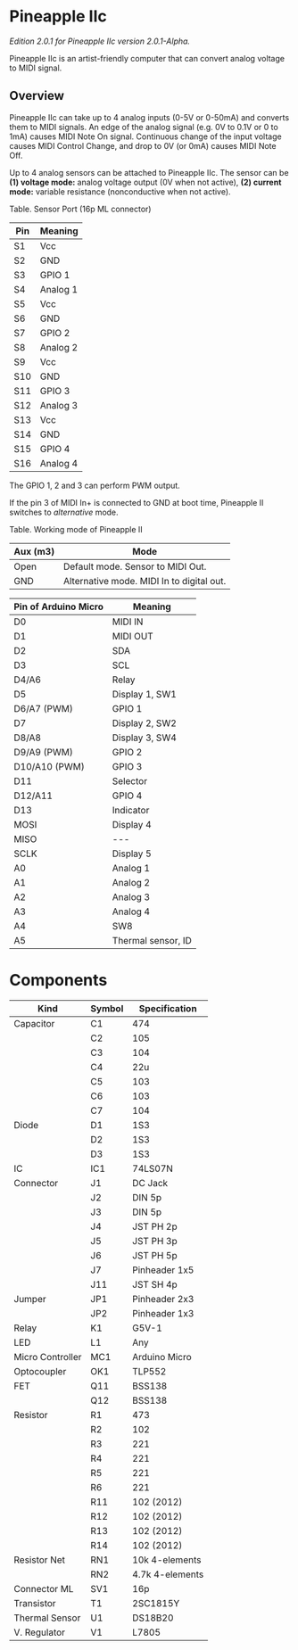 # Pineapple IIc

_Edition 2.0.1 for Pineapple IIc version 2.0.1-Alpha._

Pineapple IIc is an artist-friendly computer that can convert analog voltage to MIDI signal.

## Overview

Pineapple IIc can take up to 4 analog inputs (0-5V or 0-50mA) and converts them to MIDI signals. An edge of the analog signal (e.g. 0V to 0.1V or 0 to 1mA) causes MIDI Note On signal. Continuous change of the input voltage causes MIDI Control Change, and drop to 0V (or 0mA) causes MIDI Note Off.

Up to 4 analog sensors can be attached to Pineapple IIc. The sensor can be **(1) voltage mode:** analog voltage output (0V when not active), **(2) current mode:** variable resistance (nonconductive when not active).

Table. Sensor Port (16p ML connector)

| Pin | Meaning      |
|-----|--------------|
| S1  | Vcc          |
| S2  | GND          |
| S3  | GPIO 1       |
| S4  | Analog 1     |
| S5  | Vcc          |
| S6  | GND          |
| S7  | GPIO 2       |
| S8  | Analog 2     |
| S9  | Vcc          |
| S10 | GND          |
| S11 | GPIO 3       |
| S12 | Analog 3     |
| S13 | Vcc          |
| S14 | GND          |
| S15 | GPIO 4       |
| S16 | Analog 4     |



The GPIO 1, 2 and 3 can perform PWM output.

If the pin 3 of MIDI In+ is connected to GND at boot time, Pineapple II switches to _alternative_ mode.

Table. Working mode of Pineapple II

| Aux (m3) | Mode                                      |
|----------|-------------------------------------------|
| Open     | Default mode. Sensor to MIDI Out.         |
| GND      | Alternative mode. MIDI In to digital out. |



| Pin of Arduino Micro | Meaning            |
|----------------------|--------------------|
| D0                   | MIDI IN            |
| D1                   | MIDI OUT           |
| D2                   | SDA                |
| D3                   | SCL                |
| D4/A6                | Relay              |
| D5                   | Display 1, SW1     |
| D6/A7 (PWM)          | GPIO 1             |
| D7                   | Display 2, SW2     |
| D8/A8                | Display 3, SW4     |
| D9/A9 (PWM)          | GPIO 2             |
| D10/A10 (PWM)        | GPIO 3             |
| D11                  | Selector           |
| D12/A11              | GPIO 4             |
| D13                  | Indicator          |
| MOSI                 | Display 4          |
| MISO                 | ---                |
| SCLK                 | Display 5          |
| A0                   | Analog 1           |
| A1                   | Analog 2           |
| A2                   | Analog 3           |
| A3                   | Analog 4           |
| A4                   | SW8                |
| A5                   | Thermal sensor, ID |


# Components

| Kind             | Symbol | Specification   |
|------------------|--------|-----------------|
| Capacitor        | C1     | 474             |
|                  | C2     | 105             |
|                  | C3     | 104             |
|                  | C4     | 22u             |
|                  | C5     | 103             |
|                  | C6     | 103             |
|                  | C7     | 104             |
| Diode            | D1     | 1S3             |
|                  | D2     | 1S3             |
|                  | D3     | 1S3             |
| IC               | IC1    | 74LS07N         |
| Connector        | J1     | DC Jack         |
|                  | J2     | DIN 5p          |
|                  | J3     | DIN 5p          |
|                  | J4     | JST PH 2p       |
|                  | J5     | JST PH 3p       |
|                  | J6     | JST PH 5p       |
|                  | J7     | Pinheader 1x5   |
|                  | J11    | JST SH 4p       |
| Jumper           | JP1    | Pinheader 2x3   |
|                  | JP2    | Pinheader 1x3   |
| Relay            | K1     | G5V-1           |
| LED              | L1     | Any             |
| Micro Controller | MC1    | Arduino Micro   |
| Optocoupler      | OK1    | TLP552          |
| FET              | Q11    | BSS138          |
|                  | Q12    | BSS138          |
| Resistor         | R1     | 473             |
|                  | R2     | 102             |
|                  | R3     | 221             |
|                  | R4     | 221             |
|                  | R5     | 221             |
|                  | R6     | 221             |
|                  | R11    | 102 (2012)      |
|                  | R12    | 102 (2012)      |
|                  | R13    | 102 (2012)      |
|                  | R14    | 102 (2012)      |
| Resistor Net     | RN1    | 10k 4-elements  |
|                  | RN2    | 4.7k 4-elements |
| Connector ML     | SV1    | 16p             |
| Transistor       | T1     | 2SC1815Y        |
| Thermal Sensor   | U1     | DS18B20         |
| V. Regulator     | V1     | L7805           |
